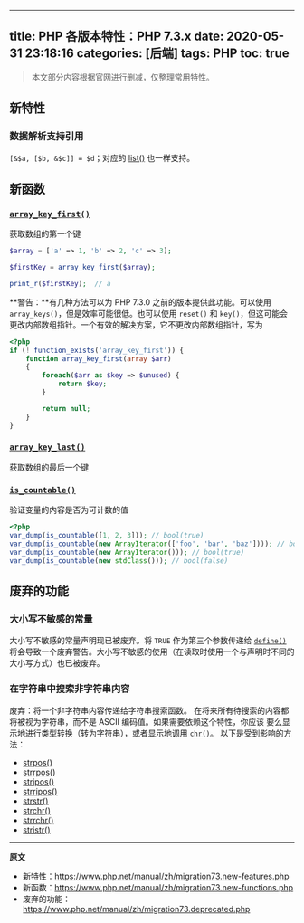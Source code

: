 ----
title: PHP 各版本特性：PHP 7.3.x
date: 2020-05-31 23:18:16
categories: [后端]
tags: PHP
toc: true
----

> 本文部分内容根据官网进行删减，仅整理常用特性。

## 新特性

### 数据解析支持引用

`[&$a, [$b, &$c]] = $d`；对应的 [list()](https://www.php.net/manual/zh/function.list.php) 也一样支持。

<!-- more -->

## 新函数

### [`array_key_first()`](https://www.php.net/manual/zh/function.array-key-first.php)

获取数组的第一个键

```php
$array = ['a' => 1, 'b' => 2, 'c' => 3];

$firstKey = array_key_first($array);

print_r($firstKey);  // a
```

**警告：**有几种方法可以为 PHP 7.3.0 之前的版本提供此功能。可以使用 `array_keys()`，但是效率可能很低。也可以使用 `reset()` 和 `key()`，但这可能会更改内部数组指针。一个有效的解决方案，它不更改内部数组指针，写为

```php
<?php
if (! function_exists('array_key_first')) {
    function array_key_first(array $arr)
    {
        foreach($arr as $key => $unused) {
            return $key;
        }

        return null;
    }
}
```

### [`array_key_last()`](https://www.php.net/manual/zh/function.array-key-last.php)

获取数组的最后一个键

### [`is_countable()`](https://www.php.net/manual/zh/function.is-countable.php)

验证变量的内容是否为可计数的值

```php
<?php
var_dump(is_countable([1, 2, 3])); // bool(true)
var_dump(is_countable(new ArrayIterator(['foo', 'bar', 'baz']))); // bool(true)
var_dump(is_countable(new ArrayIterator())); // bool(true)
var_dump(is_countable(new stdClass())); // bool(false)
```

## 废弃的功能

### 大小写不敏感的常量

大小写不敏感的常量声明现已被废弃。将 `TRUE` 作为第三个参数传递给 [`define()`](https://www.php.net/manual/zh/function.define.php) 将会导致一个废弃警告。大小写不敏感的使用（在读取时使用一个与声明时不同的大小写方式）也已被废弃。

### 在字符串中搜索非字符串内容

废弃：将一个非字符串内容传递给字符串搜索函数。 在将来所有待搜索的内容都将被视为字符串，而不是 ASCII 编码值。如果需要依赖这个特性，你应该 要么显示地进行类型转换（转为字符串），或者显示地调用 [`chr()`](https://www.php.net/manual/zh/function.chr.php)。 以下是受到影响的方法：

- [strpos()](https://www.php.net/manual/zh/function.strpos.php)
- [strrpos()](https://www.php.net/manual/zh/function.strrpos.php)
- [stripos()](https://www.php.net/manual/zh/function.stripos.php)
- [strripos()](https://www.php.net/manual/zh/function.strripos.php)
- [strstr()](https://www.php.net/manual/zh/function.strstr.php)
- [strchr()](https://www.php.net/manual/zh/function.strchr.php)
- [strrchr()](https://www.php.net/manual/zh/function.strrchr.php)
- [stristr()](https://www.php.net/manual/zh/function.stristr.php)


----

**原文**

- 新特性：https://www.php.net/manual/zh/migration73.new-features.php
- 新函数：https://www.php.net/manual/zh/migration73.new-functions.php
- 废弃的功能：https://www.php.net/manual/zh/migration73.deprecated.php